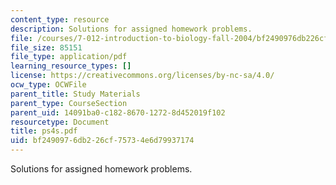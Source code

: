 ```yaml
---
content_type: resource
description: Solutions for assigned homework problems.
file: /courses/7-012-introduction-to-biology-fall-2004/bf2490976db226cf75734e6d79937174_ps4s.pdf
file_size: 85151
file_type: application/pdf
learning_resource_types: []
license: https://creativecommons.org/licenses/by-nc-sa/4.0/
ocw_type: OCWFile
parent_title: Study Materials
parent_type: CourseSection
parent_uid: 14091ba0-c182-8670-1272-8d452019f102
resourcetype: Document
title: ps4s.pdf
uid: bf249097-6db2-26cf-7573-4e6d79937174
---
```

Solutions for assigned homework problems.